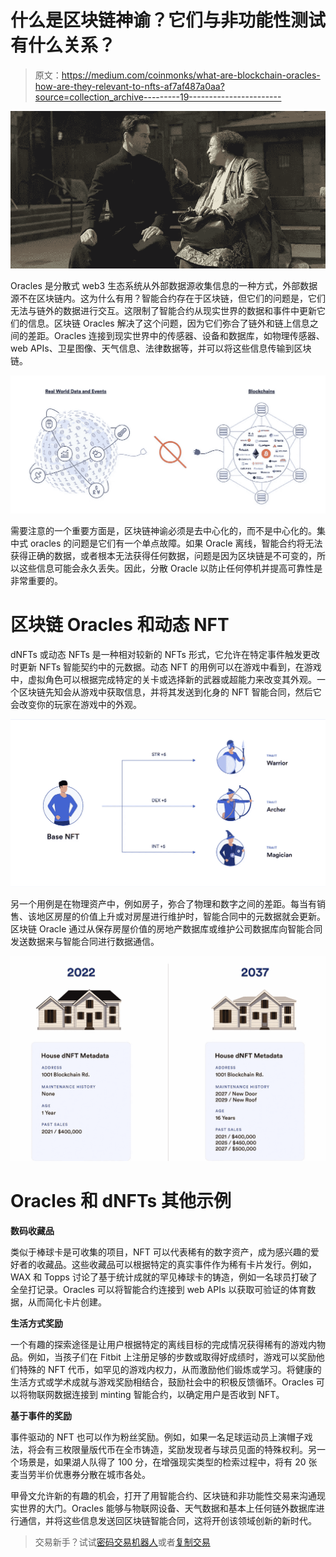 # 什么是区块链神谕？它们与非功能性测试有什么关系？

> 原文：<https://medium.com/coinmonks/what-are-blockchain-oracles-how-are-they-relevant-to-nfts-af7af487a0aa?source=collection_archive---------19----------------------->

![](img/927c194291e6affcda602239f5e06640.png)

Oracles 是分散式 web3 生态系统从外部数据源收集信息的一种方式，外部数据源不在区块链内。这为什么有用？智能合约存在于区块链，但它们的问题是，它们无法与链外的数据进行交互。这限制了智能合约从现实世界的数据和事件中更新它们的信息。区块链 Oracles 解决了这个问题，因为它们弥合了链外和链上信息之间的差距。Oracles 连接到现实世界中的传感器、设备和数据库，如物理传感器、web APIs、卫星图像、天气信息、法律数据等，并可以将这些信息传输到区块链。

![](img/f8f52277c88fb5c5de29689c30a3cd4c.png)

需要注意的一个重要方面是，区块链神谕必须是去中心化的，而不是中心化的。集中式 oracles 的问题是它们有一个单点故障。如果 Oracle 离线，智能合约将无法获得正确的数据，或者根本无法获得任何数据，问题是因为区块链是不可变的，所以这些信息可能会永久丢失。因此，分散 Oracle 以防止任何停机并提高可靠性是非常重要的。

# 区块链 Oracles 和动态 NFT

dNFTs 或动态 NFTs 是一种相对较新的 NFTs 形式，它允许在特定事件触发更改时更新 NFTs 智能契约中的元数据。动态 NFT 的用例可以在游戏中看到，在游戏中，虚拟角色可以根据完成特定的关卡或选择新的武器或超能力来改变其外观。一个区块链先知会从游戏中获取信息，并将其发送到化身的 NFT 智能合同，然后它会改变你的玩家在游戏中的外观。

![](img/3d0563401a5a2f396136499142df3a4e.png)

另一个用例是在物理资产中，例如房子，弥合了物理和数字之间的差距。每当有销售、该地区房屋的价值上升或对房屋进行维护时，智能合同中的元数据就会更新。区块链 Oracle 通过从保存房屋价值的房地产数据库或维护公司数据库向智能合同发送数据来与智能合同进行数据通信。

![](img/405d031142bb750addd5f2220601dc46.png)

# Oracles 和 dNFTs 其他示例

**数码收藏品**

类似于棒球卡是可收集的项目，NFT 可以代表稀有的数字资产，成为感兴趣的爱好者的收藏品。这些收藏品可以根据特定的真实事件作为稀有卡片发行。例如，WAX 和 Topps 讨论了基于统计成就的罕见棒球卡的铸造，例如一名球员打破了全垒打记录。Oracles 可以将智能合约连接到 web APIs 以获取可验证的体育数据，从而简化卡片创建。

**生活方式奖励**

一个有趣的探索途径是让用户根据特定的离线目标的完成情况获得稀有的游戏内物品。例如，当孩子们在 Fitbit 上注册足够的步数或取得好成绩时，游戏可以奖励他们特殊的 NFT 代币，如罕见的游戏内权力，从而激励他们锻炼或学习。将健康的生活方式或学术成就与游戏奖励相结合，鼓励社会中的积极反馈循环。Oracles 可以将物联网数据连接到 minting 智能合约，以确定用户是否收到 NFT。

**基于事件的奖励**

事件驱动的 NFT 也可以作为粉丝奖励。例如，如果一名足球运动员上演帽子戏法，将会有三枚限量版代币在全市铸造，奖励发现者与球员见面的特殊权利。另一个场景是，如果湖人队得了 100 分，在增强现实类型的检索过程中，将有 20 张麦当劳半价优惠券分散在城市各处。

甲骨文允许新的有趣的机会，打开了用智能合约、区块链和非功能性交易来沟通现实世界的大门。Oracles 能够与物联网设备、天气数据和基本上任何链外数据库进行通信，并将这些信息发送回区块链智能合同，这将开创该领域创新的新时代。

> 交易新手？试试[密码交易机器人](/coinmonks/crypto-trading-bot-c2ffce8acb2a)或者[复制交易](/coinmonks/top-10-crypto-copy-trading-platforms-for-beginners-d0c37c7d698c)
